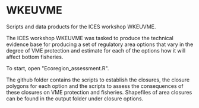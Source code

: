 # WKEUVME
Scripts and data products for the ICES workshop WKEUVME.  

The ICES workshop WKEUVME was tasked to produce the technical evidence base for producing a set of regulatory area options that vary in the degree of VME protection and estimate for each of the options how it will affect bottom fisheries.

To start, open "Ecoregion_assessment.R". 

The github folder contains the scripts to establish the closures, the closure polygons for each option and the scripts to assess the consequences of these closures on VME protection and fisheries. Shapefiles of area closures can be found in the output folder under closure options.     
